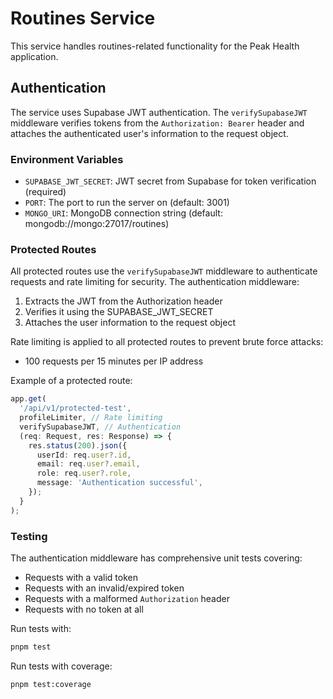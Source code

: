 # Routines Service

This service handles routines-related functionality for the Peak Health application.

## Authentication

The service uses Supabase JWT authentication. The `verifySupabaseJWT` middleware verifies tokens from the `Authorization: Bearer` header and attaches the authenticated user's information to the request object.

### Environment Variables

- `SUPABASE_JWT_SECRET`: JWT secret from Supabase for token verification (required)
- `PORT`: The port to run the server on (default: 3001)
- `MONGO_URI`: MongoDB connection string (default: mongodb://mongo:27017/routines)

### Protected Routes

All protected routes use the `verifySupabaseJWT` middleware to authenticate requests and rate limiting for security. The authentication middleware:

1. Extracts the JWT from the Authorization header
2. Verifies it using the SUPABASE_JWT_SECRET
3. Attaches the user information to the request object

Rate limiting is applied to all protected routes to prevent brute force attacks:
- 100 requests per 15 minutes per IP address

Example of a protected route:

```typescript
app.get(
  '/api/v1/protected-test',
  profileLimiter, // Rate limiting
  verifySupabaseJWT, // Authentication
  (req: Request, res: Response) => {
    res.status(200).json({
      userId: req.user?.id,
      email: req.user?.email,
      role: req.user?.role,
      message: 'Authentication successful',
    });
  }
);
```

### Testing

The authentication middleware has comprehensive unit tests covering:

- Requests with a valid token
- Requests with an invalid/expired token
- Requests with a malformed `Authorization` header
- Requests with no token at all

Run tests with:

```bash
pnpm test
```

Run tests with coverage:

```bash
pnpm test:coverage
```
